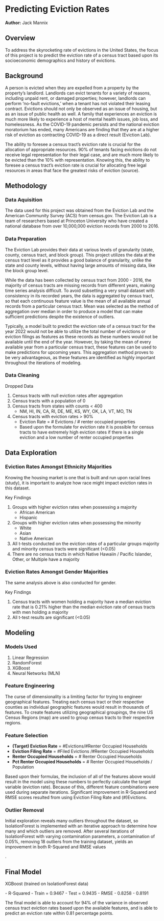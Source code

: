 # Predicting Eviction Rates  

**Author:** Jack Mannix

## Overview 

To address the skyrocketing rate of evictions in the United States, the focus of this project is to predict the eviction rate of a  census tract based upon its socioeconomic demographics and history of evictions.


## Background 

<p>A person is evicted when they are expelled from a property by the property’s landlord. Landlords can evict tenants for a variety of reasons, including unpaid rent, or damaged properties; however, landlords can perform ‘no-fault evictions,’ when a tenant has not violated their leasing contract. Evictions should not only be observed as an issue of housing, but as an issue of public health as well. A family that experiences an eviction is much more likely to experience a host of mental health issues, job loss, and homelessness. As the COVID-19 pandemic persists and the national eviction moratorium has ended, many Americans are finding that they are at a higher risk of eviction as contracting COVID-19 as a direct result (Eviction Lab). </p> 

<p>The ability to foresee a census tract’s eviction rate is crucial for the allocation of appropriate resources. 90% of tenants facing evictions do not receive legal representation for their legal case, and are much more likely to be evicted than the 10% with representation. Knowing this, the ability to foresee a census tract’s eviction rate is crucial for allocating free legal resources in areas that face the greatest risks of eviction (source).</p>


## Methodology 
### Data Aquisition
 <p>The data used for this project was obtained from the Eviction Lab and the American Community Survey (ACS) from census.gov. The Eviction Lab is a team of researchers based at Princeton University  who have created a national database from over 10,000,000 eviction records from 2000 to 2016. </p> 
 
### Data Preparation
<p>The Eviction Lab provides their data at various levels of granularity (state, county, census tract, and block group). This project utilizes the data at the census tract level as it provides a good balance of granularity, unlike the state and county levels, without having large amounts of missing data, like the block group level.</p>

<p>While the data has been collected by census tract from 2000 - 2016, the majority of census tracts are missing records from different years, making time series analysis difficult. To avoid subsetting a very small dataset with consistency in its recorded years, the data is aggregated by census tract, so that each continuous feature value is the mean of all available annual records from a particular census tract. Mean was selected as the method of aggregation over median in order to produce a model that can make sufficient predictions despite the existence of outliers.</p>

<p>Typically, a model built to predict the eviction rate of a census tract for the year 2022 would not be able to utilize the total number of evictions or eviction filings as features as these records as these numbers would not be available until the end of the year. However, by taking the mean of every available year from a particular census tract, these features can be used to make predictions for upcoming years. This aggregation method proves to be very advantageous, as these features are identified as highly important throughout the iterations of modeling.</p>

### Data Cleaning
Dropped Data
1. Census tracts with null eviction rates after aggregation 
2. Census tracts with a population of 0
3. Census tracts from states with counts < 400
    - NM, HI, IN, CA, RI, DE, ME, KS, WY, OK, LA, VT, MO, TN
4. Census tracts with eviction rates > 90%
    - Eviction Rate =  # Evictions / # renter occupied properties
    - Based upon the formulate for eviction rate it is possible for census tracts to have extremely high eviction rates if there is a single eviction and a low number of renter occupied properties
    
## Data Exploration
### Eviction Rates Amongst Ethnicity Majorities

<p>Knowing the housing market is one that is built and run upon racial lines (study), it is important to analyze how race might impact eviction rates in this dataset.</p>

Key Findings
1. Groups with higher eviction rates when possessing a majority 
    - African American 
    - Hispanic
2. Groups with higher eviction rates when possessing the minority
    - White
    - Asian
    - Native American
3. All t-tests conducted on the eviction rates of a particular groups majority and minority census tracts were significant (<0.05)
4. There are no census tracts in which Native Hawaiin / Pacific Islander, Other, or Multiple have a majority 

### Eviction Rates Amongst Gender Majorities
<p>The same analysis above is also conducted for gender.</p> 

Key Findings
1. Census tracts with women holding a majority have a median eviction rate that is 0.21% higher than the median eviction rate of census tracts with men holding a majority 
3. All t-test results are significant (<0.05)

## Modeling
### Models Used
1. Linear Regression
2. RandomForest
3. XGBoost
4. Neural Networks (MLN)

### Feature Engineering
<p>The curse of dimensionality is a limiting factor for trying to engineer geographical features. Treating each census tract or their respective counties as individual geographic features would result in thousands of features. To create features utilizing geographical groupings, the nine US Census Regions (map) are used to group census tracts to their respective regions.</p>

### Feature Selection
- **(Target) Eviction Rate** = #Evictions/#Renter Occupied Households
- **Eviction Filing Rate** = #Filed Evictions /#Renter Occupied Households
- **Renter Occupied Households** = # Renter Occupied Households
- **Pct Renter Occupied Households** = # Renter Occupied Households / Population

<p>Based upon their formulas, the inclusion of all of the features above would result in the model using these numbers to perfectly calculate the target variable (eviction rate). Because of this, different feature combinations were used during separate iterations. Significant improvement in R-Squared and RMSE scores resulted from using Eviction Filing Rate and  (#)Evictions.</p>

### Outlier Removal
<p>Initial exploration reveals many outliers throughout the dataset, so IsolationForest is implemented with an iterative approach to determine how many and which outliers are removed. After several iterations of IsolationForest with varying contamination parameters, a contamination of 0.05%, removing 18 outliers from the training dataset, yields an improvement in both R-Squared and RMSE values</p>.

## Final Model
<p>XGBoost (trained on IsolationForest data)</p>
- R-Squared
    - Train = 0.9467
    - Test = 0.9435
- RMSE 
    - 0.8258
    - 0.8191


<p>The final model is able to account for 94% of the variance in observed census tract eviction rates based upon the available features, and is able to predict an eviction rate within 0.81 percentage points.</p>
